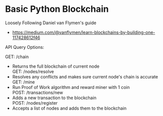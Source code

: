 # Basic Python Blockchain

Loosely Following Daniel van Flymen's guide  
- https://medium.com/@vanflymen/learn-blockchains-by-building-one-117428612f46

API Query Options:

GET: /chain  
- Returns the full blockchain of current node  
GET: /nodes/resolve  
- Resolves any conflicts and makes sure current node's chain is accurate  
GET: /mine  
- Run Proof of Work algorithm and reward miner with 1 coin  
POST: /transactions/new  
- Adds a new transaction to the blockchain  
POST: /nodes/register  
- Accepts a list of nodes and adds them to the blockchain  
